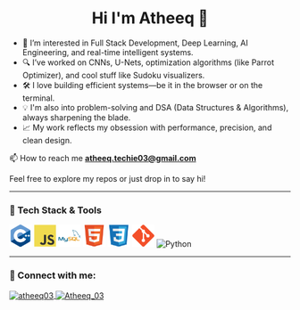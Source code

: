 <h1 align="center">Hi I'm Atheeq 👋</h1>

- 🧠 I’m interested in Full Stack Development, Deep Learning, AI Engineering, and real-time intelligent systems.
- 🔍 I’ve worked on CNNs, U-Nets, optimization algorithms (like Parrot Optimizer), and cool stuff like Sudoku visualizers.
- 🛠️ I love building efficient systems—be it in the browser or on the terminal.
- 💡 I'm also into problem-solving and DSA (Data Structures & Algorithms), always sharpening the blade.
- 📈 My work reflects my obsession with performance, precision, and clean design.

📫 How to reach me **atheeq.techie03@gmail.com**

Feel free to explore my repos or just drop in to say hi!

---

### 🧰 Tech Stack & Tools

<p align="left">
  <img src="https://raw.githubusercontent.com/devicons/devicon/master/icons/cplusplus/cplusplus-original.svg" alt="C++" width="40" height="40"/>
  <img src="https://raw.githubusercontent.com/devicons/devicon/master/icons/javascript/javascript-original.svg" alt="JavaScript" width="40" height="40"/>
  <img src="https://raw.githubusercontent.com/devicons/devicon/master/icons/mysql/mysql-original-wordmark.svg" alt="MySQL" width="40" height="40"/>
  <img src="https://raw.githubusercontent.com/devicons/devicon/master/icons/html5/html5-original.svg" alt="HTML5" width="40" height="40"/>
  <img src="https://raw.githubusercontent.com/devicons/devicon/master/icons/css3/css3-original.svg" alt="CSS3" width="40" height="40"/>
  <img src="https://raw.githubusercontent.com/devicons/devicon/master/icons/git/git-original.svg" alt="Git" width="40" height="40"/>
  <img src="https://cdn.jsdelivr.net/gh/devicons/devicon/icons/python/python-original.svg" alt="Python" width="40" height="40"/>
</p>

---

### 🤝 Connect with me:

<p align="left">
  <a href="https://linkedin.com/in/atheeq03" target="_blank">
    <img align="center" src="https://raw.githubusercontent.com/rahuldkjain/github-profile-readme-generator/master/src/images/icons/Social/linked-in-alt.svg" alt="atheeq03" height="30" width="40" />
  </a>
  <a href="https://leetcode.com/Atheeq_03" target="_blank">
    <img align="center" src="https://raw.githubusercontent.com/rahuldkjain/github-profile-readme-generator/master/src/images/icons/Social/leet-code.svg" alt="Atheeq_03" height="30" width="40" />
  </a>
</p>

